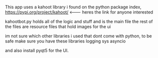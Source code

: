 This app uses a kahoot library i found on the python package index, https://pypi.org/project/kahoot/ <--- heres the link for anyone interested

kahootbot.py holds all of the logic and stuff and is the main file
the rest of the files are resource files that hold images for the ui

im not sure which other libraries i used that dont come with python,
to be safe make sure you have these libraries
logging
sys
asyncio

and also install pyqt5 for the UI. 
